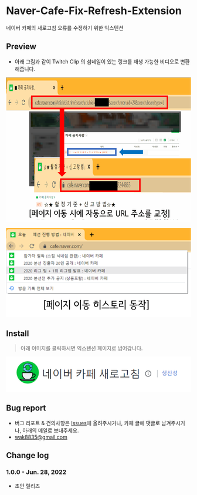 # Naver-Cafe-Fix-Refresh-Extension
네이버 카페의 새로고침 오류를 수정하기 위한 익스텐션

## Preview

- 아래 그림과 같이 Twitch Clip 의 섬네일이 있는 링크를 재생 가능한 비디오로 변환해줍니다.

![Preview](/assets/1.png)

![Open Settings Menu](/assets/2.png)

## Install
> 아래 이미지를 클릭하시면 익스텐션 페이지로 넘어갑니다.

[![Install](/assets/install.png)](https://chrome.google.com/webstore/detail/jlebnhjlcighfebijokkgijldbfiameg)


## Bug report

- 버그 리포트 & 건의사항은 [Issues](https://github.com/nomomo/Naver-Cafe-Twitch-Clip-Extension/issues)에 올려주시거나, 카페 글에 댓글로 남겨주시거나, 아래의 메일로 보내주세요.
- wak8835@gmail.com

## Change log

### 1.0.0 - Jun. 28, 2022
- 초안 릴리즈